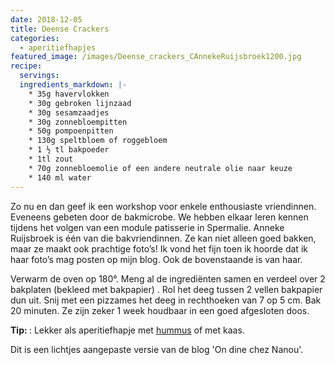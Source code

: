 ```yaml
---
date: 2018-12-05
title: Deense Crackers
categories:
  - aperitiefhapjes
featured_image: /images/Deense_crackers_CAnnekeRuijsbroek1200.jpg
recipe:
  servings: 
  ingredients_markdown: |-
    * 35g havervlokken    * 30g gebroken lijnzaad    * 30g sesamzaadjes    * 30g zonnebloempitten    * 50g pompoenpitten     * 130g speltbloem of roggebloem    * 1 ½ tl bakpoeder    * 1tl zout    * 70g zonnebloemolie of een andere neutrale olie naar keuze    * 140 ml water
---
```

Zo nu en dan geef ik een workshop voor enkele enthousiaste vriendinnen. Eveneens gebeten door de bakmicrobe.We hebben elkaar leren kennen tijdens het volgen van een module patisserie in Spermalie.Anneke Ruijsbroek is één van die bakvriendinnen. Ze kan niet alleen goed bakken, maar ze maakt ook prachtige foto’s!Ik vond het fijn toen ik hoorde dat ik haar foto’s mag posten op mijn blog.
Ook de bovenstaande is van haar.
<!--more-->

Verwarm de oven op 180°.Meng al de ingrediënten samen en verdeel over 2 bakplaten (bekleed met bakpapier) . Rol het deeg tussen 2 vellen bakpapier dun uit. Snij met een pizzames het deeg in rechthoeken van 7 op 5 cm.Bak 20 minuten. Ze zijn zeker 1 week houdbaar in een goed afgesloten doos.<b>Tip: </b>: Lekker als aperitiefhapje met [hummus](https://fabilicious.be/recipes/aperitiefhapjes/2018/11/11/hummus/) of met kaas.

Dit is een lichtjes aangepaste versie van de blog 'On dine chez Nanou'.
